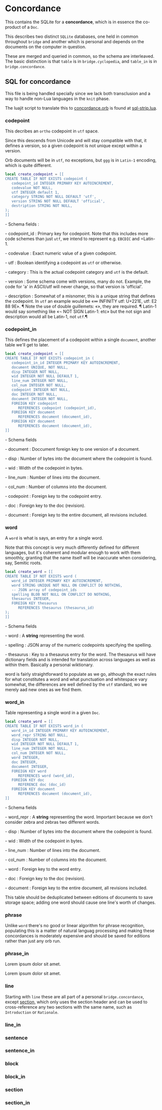 # Concordance

  This contains the SQLite for a **concordance**, which is in essence the
co\-product of a `Doc`\.

This describes two distinct `SQLite` databases, one held in common throughout
`bridge` and another which is personal and depends on the documents on the
computer in question\.

These are merged and queried in common, so the schema are interleaved\.  The
basic distinction is that `table` is in `bridge.cyclopedia`, and `table_in`
is in `bridge.concordance`\.


## SQL for concordance

This file is being handled specially since we lack both transclusion and a way
to handle non\-Lua languages in the `knit` phase\.

The luajit script to translate this to [concordance.orb](~/concordance/concordance) is found at [sql-strip.lua](~~/etc/sql-strip.lua)\.

### codepoint

This decribes an `ortho` codepoint in `utf` space\.

Since this descends from Unicode and will stay compatible with that,
it defines a version, so a given codepoint is not unique except within a
version\.

Orb documents will be in `utf`, no exceptions, but `ggg` is in `Latin-1`
encoding, which is quite different\.

```lua
local create_codepoint = [[
CREATE TABLE IF NOT EXISTS codepoint (
   codepoint_id INTEGER PRIMARY KEY AUTOINCREMENT,
   codevalue NOT NULL,
   utf INTEGER default 1,
   category STRING NOT NULL DEFAULT 'utf',
   version STRING NOT NULL DEFAULT 'official',
   destription STRING NOT NULL,
);
]]
```

\- Schema fields :

   \- codepoint\_id :  Primary key for codepoint\.
                     Note that this includes more code schemes than just
                     `utf`, we intend to represent e\.g\. `EBCDIC` and =Latin\-1\.

   \- codevalue    :  Exact numeric value of a given codepoint\.

   \- utf          :  Boolean identifying a codepoint as `utf` or otherwise\.

   \- category     :  This is the actual codepoint category and `utf` is the
                     default\.

   \- version      :  Some schema come with versions, many do not\. Example, the
                     code for 'a' in ASCII/utf will never change, so that
                     version is 'official'\.

   \- description  :  Somewhat of a misnomer, this is a unique string that
                     defines the codepoint\.  In `utf` an example would be
                     «∞ INFINITY utf: U\+221E, utf: E2 88 9E»\. ¶
                     Note the use of double guillemets: «»,
                     they are required\. ¶
                     Latin\-1 would say something like
                     «¬ NOT SIGN Latin\-1: etc» but the not sign and
                     description would all be Latin\-1, not `utf`\.¶

### codepoint\_in

This defines the placement of a codepoint within a single `document`, another
table we'll get to later\.

```lua
local create_codepoint = [[
CREATE TABLE IF NOT EXISTS codepoint_in (
   codepoint_in_id INTEGER PRIMARY KEY AUTOINCREMENT,
   document UNIQUE, NOT NULL,
   disp INTEGER NOT NULL,
   wid INTEGER NOT NULL DEFAULT 1,
   line_num INTEGER NOT NULL,
   col_num INTEGER NOT NULL,
   codepoint INTEGER NOT NULL,
   doc INTEGER NOT NULL,
   document INTEGER NOT NULL,
   FOREIGN KEY codepoint
      REFERENCES codepoint (codepoint_id),
   FOREIGN KEY document
      REFERENCES document (document_id),
   FOREIGN KEY document
      REFERENCES document (document_id),
]]
```

\- Schema fields

   \- document  :  Doccument foreign key to one version of a document\.

   \- disp      :  Number of bytes into the document where the codepoint is
                  found\.

   \- wid       :  Width of the codepoint in bytes\.

   \- line\_num  :  Number of lines into the document\.

   \- col\_num   :  Number of columns into the document\.

   \- codepoint :  Foreign key to the codepoint entry\.

   \- doc       :  Foreign key to the doc \(revision\)\.

   \- document  :  Foreign key to the entire document, all revisions included\.

### word

A `word` is what is says, an entry for a single word\.

Note that this concept is very much differently defined for different
languages, but it's coherent and modular enough to work with them smoothly,
granting that the name itself will be inaccurate when considering, say,
Semitic roots\.

```lua
local create_word = [[
CREATE TABLE IF NOT EXISTS word (
   word_id INTEGER PRIMARY KEY AUTOINCREMENT,
   word STRING UNIQUE NOT NULL ON CONFLICT DO NOTHING,
   -- JSON array of codepoint_ids
   spelling BLOB NOT NULL ON CONFLICT DO NOTHING,
   thesaurus INTEGER,
   FOREIGN KEY thesaurus
      REFERENCES thesaurus (thesaurus_id)
);
]]
```

\- Schema fields

   \- word : A **string** representing the word\.

   \- spelling : JSON array of the numeric codepoints specifying the spelling\.

   \- thesaurus :  Key to a thesaurus entry for the word\.
                  The thesaurus will have dictionary fields and is intended
                  for translation across languages as well as within them\.
                  Basically a personal wiktionary\.


word is fairly straightforward to populate as we go, although the exact
rules for what constitutes a word and what punctuation and whitespace vary
somewhat, the differences are well defined by the `utf` standard, wo we merely
 aad new ones as we find them\.


### word\_in

Table representing a single word in a given `Doc`\.

```lua
local create_word = [[
CREATE TABLE IF NOT EXISTS word_in (
   word_in_id INTEGER PRIMARY KEY AUTOINCREMENT,
   word_repr STRING NOT NULL,
   disp INTEGER NOT NULL,
   wid INTEGER NOT NULL DEFAULT 1,
   line_num INTEGER NOT NULL,
   col_num INTEGER NOT NULL,
   word INTEGER,
   doc INTEGER,
   document INTEGER,
   FOREIGN KEY word
      REFERENCES word (word_id),
   FOREIGN KEY doc
      REFERENCE doc (doc_id)
   FOREIGN KEY document
      REFERENCES document (document_id),
]]
```

\- Schema fields

   \- word\_repr :  A **string** representing the word\.
                  Important because we don't consider zebra and zebras two
                  different words\.

   \- disp      :  Number of bytes into the document where the codepoint is
                  found\.

   \- wid       :  Width of the codepoint in bytes\.

   \- line\_num  :  Number of lines into the document\.

   \- col\_num   :  Number of columns into the document\.

   \- word      :  Foreign key to the word entry\.

   \- doc       :  Foreign key to the doc \(revision\)\.

   \- document  :  Foreign key to the entire document, all revisions included\.


This table should be deduplicated between editions of documents to save
storage space; adding one word should cause one line's worth of changes\.


### phrase

Unlike `word` there's no good or linear algorithm for phrase recognition,
populating this is a matter of natural languag processing and making these
concordances is moderately expensive and should be saved for editions rather
than just any orb run\.


### phrase\_in

Lorem ipsum dolor sit amet\.

Lorem ipsum dolor sit amet\.

### line

Starting with `line` these are all part of a personal `bridge.concordance`,
except [section](@#section), which only uses the section header and can be
used to cross\-reference any two sections with the same name, such as
`Introduction` or `Rationale`\.

### line\_in

### sentence

### sentence\_in


### block


### block\_in

### section

### section\_in
